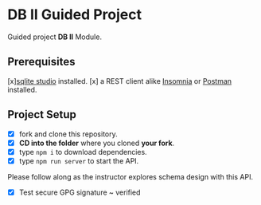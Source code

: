 # DB II Guided Project

Guided project **DB II** Module.

## Prerequisites

[x][sqlite studio](https://sqlitestudio.pl/index.rvt?act=download) installed.
[x] a REST client alike [Insomnia](https://insomnia.rest/download/) or [Postman](https://www.getpostman.com/downloads/) installed.

## Project Setup

- [x] fork and clone this repository.
- [x] **CD into the folder** where you cloned **your fork**.
- [x] type `npm i` to download dependencies.
- [x] type `npm run server` to start the API.

Please follow along as the instructor explores schema design with this API.

- [x] Test secure GPG signature ~ verified

